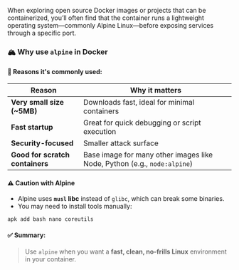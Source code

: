 When exploring open source Docker images or projects that can be containerized, you’ll often find that the container runs a lightweight operating system—commonly Alpine Linux—before exposing services through a specific port.
### 🏔️ Why use `alpine` in Docker

#### 🚀 Reasons it's commonly used:

| Reason                          | Why it matters                                                           |
| ------------------------------- | ------------------------------------------------------------------------ |
| **Very small size (~5MB)**      | Downloads fast, ideal for minimal containers                             |
| **Fast startup**                | Great for quick debugging or script execution                            |
| **Security-focused**            | Smaller attack surface                                                   |
| **Good for scratch containers** | Base image for many other images like Node, Python (e.g., `node:alpine`) |

#### ⚠️ Caution with Alpine

- Alpine uses **`musl` libc** instead of `glibc`, which can break some binaries.
- You may need to install tools manually:
```
apk add bash nano coreutils
```

#### ✅ Summary:

> Use `alpine` when you want a **fast, clean, no-frills Linux** environment in your container.